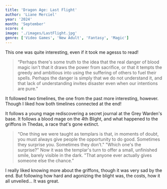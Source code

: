 ```yaml
---
title: 'Dragon Age: Last Flight'
author: 'Liane Merciel'
year: '2024'
month: 'September'
score: 4
image: './images/LastFlight.jpg'
genre: ['Video Games', 'New Adult', 'Fantasy', 'Magic']
---
```


This one was quite interesting, even if it took me agesss to read!

> “Perhaps there's some truth to the idea that the real danger of blood magic isn't that it draws the power from sacrifice, or that it tempts the greedy and ambitious into using the suffering of others to fuel their spells. Perhaps the danger is simply that we do not understand it, and that lack of understanding invites disaster even when our intentions are pure.” 

It followed two timelines, the one from the past more interesting, however. Though I liked how both timelines connected at the end!

It follows a young mage rediscovering a secret journal at the Grey Warden's base. It follows a blood mage on the 4th Blight, and what happened to the griffons in Thedas, a race that's gone extinct.

> “One thing we were taught as templars is that, in moments of doubt, you must always give people the opportunity to do good. Sometimes they surprise you. Sometimes they don't."
"Which one's the surprise?"
Now it was the templar's turn to offer a small, unfinished smile, barely visible in the dark. "That anyone ever actually gives someone else the chance.”

I really liked knowing more about the griffons, though it was very sad by the end. But following how hard and agonizing the blight was, the costs, how it all unveiled... It was great.